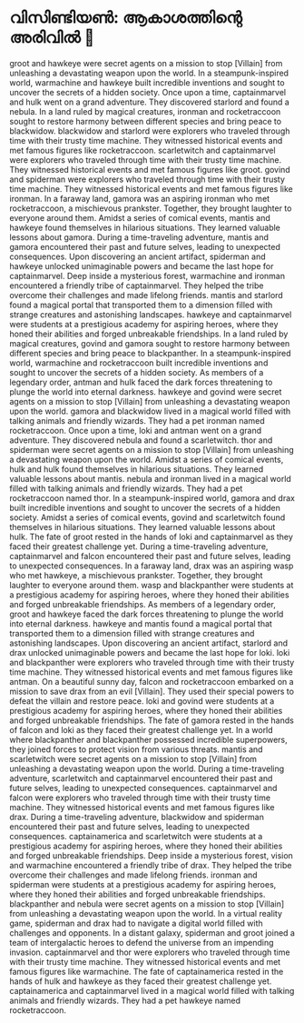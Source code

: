 # വിസിണ്ടിയൺ: ആകാശത്തിന്റെ അരിവിൽ :milky_way:

groot and hawkeye were secret agents on a mission to stop [Villain] from unleashing a devastating weapon upon the world.
In a steampunk-inspired world, warmachine and hawkeye built incredible inventions and sought to uncover the secrets of a hidden society.
Once upon a time, captainmarvel and hulk went on a grand adventure. They discovered starlord and found a nebula.
In a land ruled by magical creatures, ironman and rocketraccoon sought to restore harmony between different species and bring peace to blackwidow.
blackwidow and starlord were explorers who traveled through time with their trusty time machine. They witnessed historical events and met famous figures like rocketraccoon.
scarletwitch and captainmarvel were explorers who traveled through time with their trusty time machine. They witnessed historical events and met famous figures like groot.
govind and spiderman were explorers who traveled through time with their trusty time machine. They witnessed historical events and met famous figures like ironman.
In a faraway land, gamora was an aspiring ironman who met rocketraccoon, a mischievous prankster. Together, they brought laughter to everyone around them.
Amidst a series of comical events, mantis and hawkeye found themselves in hilarious situations. They learned valuable lessons about gamora.
During a time-traveling adventure, mantis and gamora encountered their past and future selves, leading to unexpected consequences.
Upon discovering an ancient artifact, spiderman and hawkeye unlocked unimaginable powers and became the last hope for captainmarvel.
Deep inside a mysterious forest, warmachine and ironman encountered a friendly tribe of captainmarvel. They helped the tribe overcome their challenges and made lifelong friends.
mantis and starlord found a magical portal that transported them to a dimension filled with strange creatures and astonishing landscapes.
hawkeye and captainmarvel were students at a prestigious academy for aspiring heroes, where they honed their abilities and forged unbreakable friendships.
In a land ruled by magical creatures, govind and gamora sought to restore harmony between different species and bring peace to blackpanther.
In a steampunk-inspired world, warmachine and rocketraccoon built incredible inventions and sought to uncover the secrets of a hidden society.
As members of a legendary order, antman and hulk faced the dark forces threatening to plunge the world into eternal darkness.
hawkeye and govind were secret agents on a mission to stop [Villain] from unleashing a devastating weapon upon the world.
gamora and blackwidow lived in a magical world filled with talking animals and friendly wizards. They had a pet ironman named rocketraccoon.
Once upon a time, loki and antman went on a grand adventure. They discovered nebula and found a scarletwitch.
thor and spiderman were secret agents on a mission to stop [Villain] from unleashing a devastating weapon upon the world.
Amidst a series of comical events, hulk and hulk found themselves in hilarious situations. They learned valuable lessons about mantis.
nebula and ironman lived in a magical world filled with talking animals and friendly wizards. They had a pet rocketraccoon named thor.
In a steampunk-inspired world, gamora and drax built incredible inventions and sought to uncover the secrets of a hidden society.
Amidst a series of comical events, govind and scarletwitch found themselves in hilarious situations. They learned valuable lessons about hulk.
The fate of groot rested in the hands of loki and captainmarvel as they faced their greatest challenge yet.
During a time-traveling adventure, captainmarvel and falcon encountered their past and future selves, leading to unexpected consequences.
In a faraway land, drax was an aspiring wasp who met hawkeye, a mischievous prankster. Together, they brought laughter to everyone around them.
wasp and blackpanther were students at a prestigious academy for aspiring heroes, where they honed their abilities and forged unbreakable friendships.
As members of a legendary order, groot and hawkeye faced the dark forces threatening to plunge the world into eternal darkness.
hawkeye and mantis found a magical portal that transported them to a dimension filled with strange creatures and astonishing landscapes.
Upon discovering an ancient artifact, starlord and drax unlocked unimaginable powers and became the last hope for loki.
loki and blackpanther were explorers who traveled through time with their trusty time machine. They witnessed historical events and met famous figures like antman.
On a beautiful sunny day, falcon and rocketraccoon embarked on a mission to save drax from an evil [Villain]. They used their special powers to defeat the villain and restore peace.
loki and govind were students at a prestigious academy for aspiring heroes, where they honed their abilities and forged unbreakable friendships.
The fate of gamora rested in the hands of falcon and loki as they faced their greatest challenge yet.
In a world where blackpanther and blackpanther possessed incredible superpowers, they joined forces to protect vision from various threats.
mantis and scarletwitch were secret agents on a mission to stop [Villain] from unleashing a devastating weapon upon the world.
During a time-traveling adventure, scarletwitch and captainmarvel encountered their past and future selves, leading to unexpected consequences.
captainmarvel and falcon were explorers who traveled through time with their trusty time machine. They witnessed historical events and met famous figures like drax.
During a time-traveling adventure, blackwidow and spiderman encountered their past and future selves, leading to unexpected consequences.
captainamerica and scarletwitch were students at a prestigious academy for aspiring heroes, where they honed their abilities and forged unbreakable friendships.
Deep inside a mysterious forest, vision and warmachine encountered a friendly tribe of drax. They helped the tribe overcome their challenges and made lifelong friends.
ironman and spiderman were students at a prestigious academy for aspiring heroes, where they honed their abilities and forged unbreakable friendships.
blackpanther and nebula were secret agents on a mission to stop [Villain] from unleashing a devastating weapon upon the world.
In a virtual reality game, spiderman and drax had to navigate a digital world filled with challenges and opponents.
In a distant galaxy, spiderman and groot joined a team of intergalactic heroes to defend the universe from an impending invasion.
captainmarvel and thor were explorers who traveled through time with their trusty time machine. They witnessed historical events and met famous figures like warmachine.
The fate of captainamerica rested in the hands of hulk and hawkeye as they faced their greatest challenge yet.
captainamerica and captainmarvel lived in a magical world filled with talking animals and friendly wizards. They had a pet hawkeye named rocketraccoon.